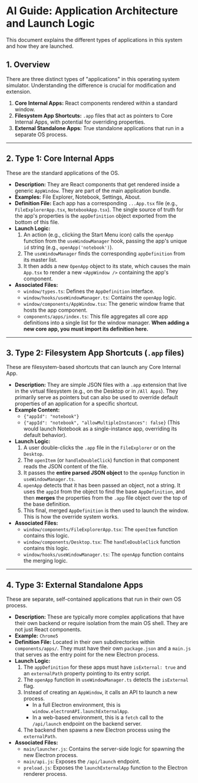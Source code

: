 # AI Guide: Application Architecture and Launch Logic

This document explains the different types of applications in this system and how they are launched.

## 1. Overview

There are three distinct types of "applications" in this operating system simulator. Understanding the difference is crucial for modification and extension.

1.  **Core Internal Apps:** React components rendered within a standard window.
2.  **Filesystem App Shortcuts:** `.app` files that act as pointers to Core Internal Apps, with potential for overriding properties.
3.  **External Standalone Apps:** True standalone applications that run in a separate OS process.

---

## 2. Type 1: Core Internal Apps

These are the standard applications of the OS.

-   **Description:** They are React components that get rendered inside a generic `AppWindow`. They are part of the main application bundle.
-   **Examples:** File Explorer, Notebook, Settings, About.
-   **Definition File:** Each app has a corresponding `...App.tsx` file (e.g., `FileExplorerApp.tsx`, `NotebookApp.tsx`). The single source of truth for the app's properties is the `appDefinition` object exported from the bottom of this file.
-   **Launch Logic:**
    1.  An action (e.g., clicking the Start Menu icon) calls the `openApp` function from the `useWindowManager` hook, passing the app's unique `id` string (e.g., `openApp('notebook')`).
    2.  The `useWindowManager` finds the corresponding `appDefinition` from its master list.
    3.  It then adds a new `OpenApp` object to its state, which causes the main `App.tsx` to render a new `<AppWindow />` containing the app's component.
-   **Associated Files:**
    -   `window/types.ts`: Defines the `AppDefinition` interface.
    -   `window/hooks/useWindowManager.ts`: Contains the `openApp` logic.
    -   `window/components/AppWindow.tsx`: The generic window frame that hosts the app component.
    -   `components/apps/index.ts`: This file aggregates all core app definitions into a single list for the window manager. **When adding a new core app, you must import its definition here.**

---

## 3. Type 2: Filesystem App Shortcuts (`.app` files)

These are filesystem-based shortcuts that can launch any Core Internal App.

-   **Description:** They are simple JSON files with a `.app` extension that live in the virtual filesystem (e.g., on the Desktop or in `/All Apps`). They primarily serve as pointers but can also be used to override default properties of an application for a specific shortcut.
-   **Example Content:**
    -   `{"appId": "notebook"}`
    -   `{"appId": "notebook", "allowMultipleInstances": false}` (This would launch Notebook as a single-instance app, overriding its default behavior).
-   **Launch Logic:**
    1.  A user double-clicks the `.app` file in the `FileExplorer` or on the `Desktop`.
    2.  The `openItem` (or `handleDoubleClick`) function in that component reads the JSON content of the file.
    3.  It passes the **entire parsed JSON object** to the `openApp` function in `useWindowManager.ts`.
    4.  `openApp` detects that it has been passed an object, not a string. It uses the `appId` from the object to find the base `AppDefinition`, and then **merges** the properties from the `.app` file object over the top of the base definition.
    5.  This final, merged `AppDefinition` is then used to launch the window. This is how the override system works.
-   **Associated Files:**
    -   `window/components/FileExplorerApp.tsx`: The `openItem` function contains this logic.
    -   `window/components/Desktop.tsx`: The `handleDoubleClick` function contains this logic.
    -   `window/hooks/useWindowManager.ts`: The `openApp` function contains the merging logic.

---

## 4. Type 3: External Standalone Apps

These are separate, self-contained applications that run in their own OS process.

-   **Description:** These are typically more complex applications that have their own backend or require isolation from the main OS shell. They are not just React components.
-   **Example:** `Chrome5`
-   **Definition File:** Located in their own subdirectories within `components/apps/`. They must have their own `package.json` and a `main.js` that serves as the entry point for the new Electron process.
-   **Launch Logic:**
    1.  The `appDefinition` for these apps must have `isExternal: true` and an `externalPath` property pointing to its entry script.
    2.  The `openApp` function in `useWindowManager.ts` detects the `isExternal` flag.
    3.  Instead of creating an `AppWindow`, it calls an API to launch a new process.
        -   In a full Electron environment, this is `window.electronAPI.launchExternalApp`.
        -   In a web-based environment, this is a `fetch` call to the `/api/launch` endpoint on the backend server.
    4.  The backend then spawns a new Electron process using the `externalPath`.
-   **Associated Files:**
    -   `main/launcher.js`: Contains the server-side logic for spawning the new Electron process.
    -   `main/api.js`: Exposes the `/api/launch` endpoint.
    -   `preload.js`: Exposes the `launchExternalApp` function to the Electron renderer process.

